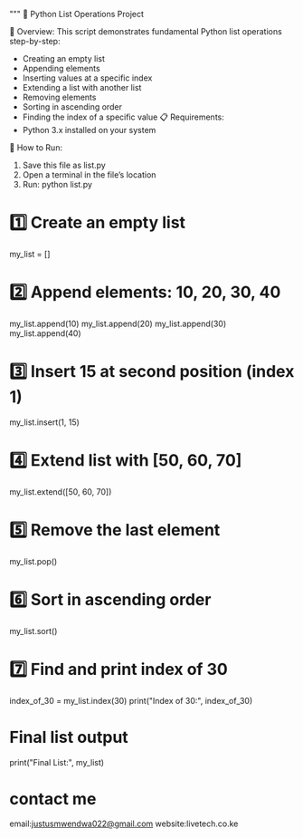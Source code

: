 """
🐍 Python List Operations Project

📌 Overview:
This script demonstrates fundamental Python list operations step-by-step:
- Creating an empty list
- Appending elements
- Inserting values at a specific index
- Extending a list with another list
- Removing elements
- Sorting in ascending order
- Finding the index of a specific value
📋 Requirements:
- Python 3.x installed on your system

🚀 How to Run:
1. Save this file as list.py
2. Open a terminal in the file’s location
3. Run:
   python list.py


# 1️⃣ Create an empty list
my_list = []

# 2️⃣ Append elements: 10, 20, 30, 40
my_list.append(10)
my_list.append(20)
my_list.append(30)
my_list.append(40)

# 3️⃣ Insert 15 at second position (index 1)
my_list.insert(1, 15)

# 4️⃣ Extend list with [50, 60, 70]
my_list.extend([50, 60, 70])

# 5️⃣ Remove the last element
my_list.pop()

# 6️⃣ Sort in ascending order
my_list.sort()

# 7️⃣ Find and print index of 30
index_of_30 = my_list.index(30)
print("Index of 30:", index_of_30)

# Final list output
print("Final List:", my_list)
# contact me
email:justusmwendwa022@gmail.com
website:livetech.co.ke
